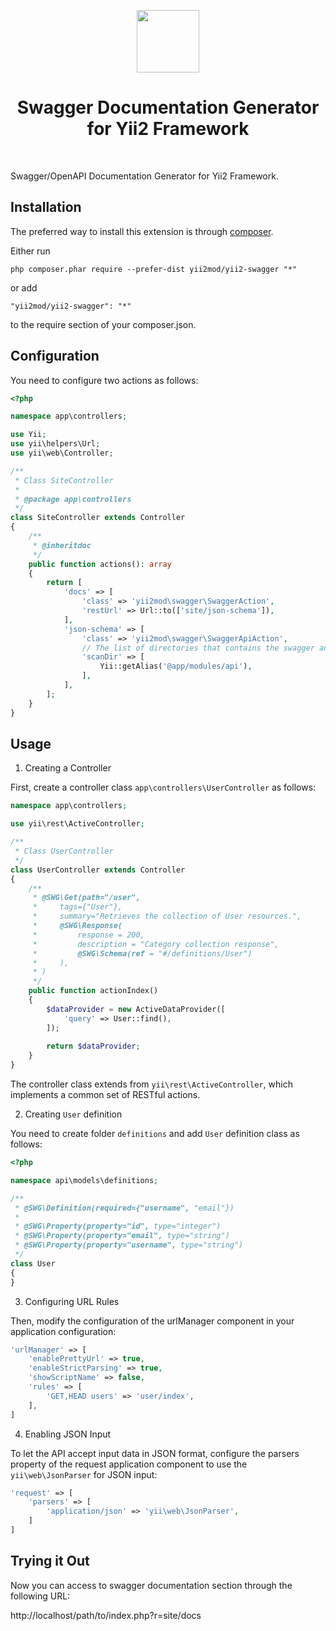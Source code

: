 <p align="center">
    <a href="https://github.com/yiisoft" target="_blank">
        <img src="https://avatars0.githubusercontent.com/u/993323" height="100px">
    </a>
    <h1 align="center">Swagger Documentation Generator for Yii2 Framework</h1>
    <br>
</p>

Swagger/OpenAPI Documentation Generator for Yii2 Framework.

Installation
------------

The preferred way to install this extension is through [composer](http://getcomposer.org/download/).

Either run

```
php composer.phar require --prefer-dist yii2mod/yii2-swagger "*"
```

or add

```
"yii2mod/yii2-swagger": "*"
```

to the require section of your composer.json.

Configuration
-------------
You need to configure two actions as follows:

```php
<?php

namespace app\controllers;

use Yii;
use yii\helpers\Url;
use yii\web\Controller;

/**
 * Class SiteController
 *
 * @package app\controllers
 */
class SiteController extends Controller
{
    /**
     * @inheritdoc
     */
    public function actions(): array
    {
        return [
            'docs' => [
                'class' => 'yii2mod\swagger\SwaggerAction',
                'restUrl' => Url::to(['site/json-schema']),
            ],
            'json-schema' => [
                'class' => 'yii2mod\swagger\SwaggerApiAction',
                // Тhe list of directories that contains the swagger annotations.
                'scanDir' => [
                    Yii::getAlias('@app/modules/api'),
                ],
            ],
        ];
    }
}
```

Usage
-------------
1) Creating a Controller

First, create a controller class `app\controllers\UserController` as follows:

```php
namespace app\controllers;

use yii\rest\ActiveController;

/**
 * Class UserController
 */
class UserController extends Controller
{
    /**
     * @SWG\Get(path="/user",
     *     tags={"User"},
     *     summary="Retrieves the collection of User resources.",
     *     @SWG\Response(
     *         response = 200,
     *         description = "Category collection response",
     *         @SWG\Schema(ref = "#/definitions/User")
     *     ),
     * )
     */
    public function actionIndex()
    {
        $dataProvider = new ActiveDataProvider([
            'query' => User::find(),
        ]);
        
        return $dataProvider;
    }
}
```
The controller class extends from `yii\rest\ActiveController`, which implements a common set of RESTful actions. 

2) Creating `User` definition

You need to create folder `definitions` and add `User` definition class as follows:

```php
<?php

namespace api\models\definitions;

/**
 * @SWG\Definition(required={"username", "email"})
 *
 * @SWG\Property(property="id", type="integer")
 * @SWG\Property(property="email", type="string")
 * @SWG\Property(property="username", type="string")
 */
class User
{
}
```

3) Configuring URL Rules

Then, modify the configuration of the urlManager component in your application configuration:
```php
'urlManager' => [
    'enablePrettyUrl' => true,
    'enableStrictParsing' => true,
    'showScriptName' => false,
    'rules' => [
        'GET,HEAD users' => 'user/index',
    ],
]
```

4) Enabling JSON Input

To let the API accept input data in JSON format, configure the parsers property of the request application component to use the `yii\web\JsonParser` for JSON input:
```php
'request' => [
    'parsers' => [
        'application/json' => 'yii\web\JsonParser',
    ]
]
```

Trying it Out
-------------

Now you can access to swagger documentation section through the following URL:

http://localhost/path/to/index.php?r=site/docs




